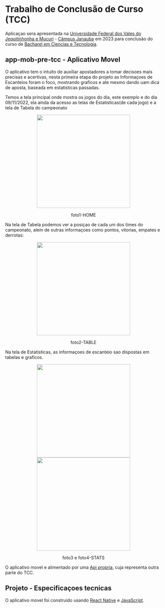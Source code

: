 # Trabalho de Conclusão de Curso (TCC)

Aplicaçao sera apresentada na [Universidade Federal dos Vales do Jequitinhonha e Mucuri](https://portal.ufvjm.edu.br/) - [Câmpus Janauba](https://portal.ufvjm.edu.br/onde-estamos/janauba) em 2023 para conclusão do curso de [Bacharel em Ciencias e Tecnologia](http://www.ufvjm.edu.br/cursos/bacharelado-em-ciencia-e-tecnologia-janauba.html).

## app-mob-pre-tcc - Aplicativo Movel

O aplicativo tem o intuito de auxiliar apostadores a tomar decisoes mais precisas e acertivas, nesta primeira etapa do projeto as Informaçoes de Escanteios foram o foco, mostrando graficos e ate mesmo dando uam dica de aposta, baseada em estatisticas passadas.

Temos a tela principal onde mostra os jogos do dia, este exemplo e do dia 09/11/2022, ela ainda da acesso as telas de Estatisticas(de cada jogo) e a tela de Tabela do campeonato
<p align='center' >
  <image heigth='500' width='300'  src='README_elements/tela_home.jpeg' />
</p>
<p align='center' >foto1-HOME</p>

Na tela de Tabela podemos ver a posiçao de cada um dos times do campeonato, alem de outras informaçoes como pontos, vitorias, empates e derrotas:
<p align='center' >
  <image heigth='500' width='300'  src='README_elements/tela_table.jpeg' />
</p>
<p align='center' >foto2-TABLE</p>

Na tela de Estatisticas, as informaçoes de escanteio sao dispostas em tabelas e graficos.
<p align='center' >
  <image heigth='500' width='300'  src='README_elements/tela_stats_parte1.jpeg' />
  <image heigth='500' width='300'  src='README_elements/tela_stats_parte2.jpeg' />
</p>
<p align='center' >foto3 e foto4-STATS</p>

O aplicativo movel e alimentado por uma [Api propria](https://github.com/FarkoMoot/api-app-pre-tcc), cuja representa outra parte do TCC.

## Projeto - Especificaçoes tecnicas

O aplicativo movel foi construido usando [React Native](https://reactnative.dev/) e [JavaScript](https://developer.mozilla.org/pt-BR/docs/Web/JavaScript).
